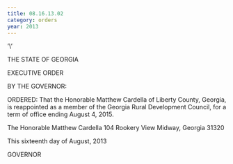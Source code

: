 ```yaml
---
title: 08.16.13.02
category: orders
year: 2013
---
```

   

‘\‘

THE STATE OF GEORGIA

EXECUTIVE ORDER

BY THE GOVERNOR:

ORDERED: That the Honorable Matthew Cardella of Liberty County, Georgia,
is reappointed as a member of the Georgia Rural Development
Council, for a term of office ending August 4, 2015.

The Honorable Matthew Cardella
104 Rookery View
Midway, Georgia 31320

This sixteenth day of August, 2013

GOVERNOR

